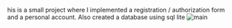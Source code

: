 his is a small project where I implemented a registration / authorization form and a personal account. Also created a database using sql lite
![main](https://user-images.githubusercontent.com/108495954/220922142-2d3da6dd-975c-4f2d-8dde-4e7a238b9439.jpg)
